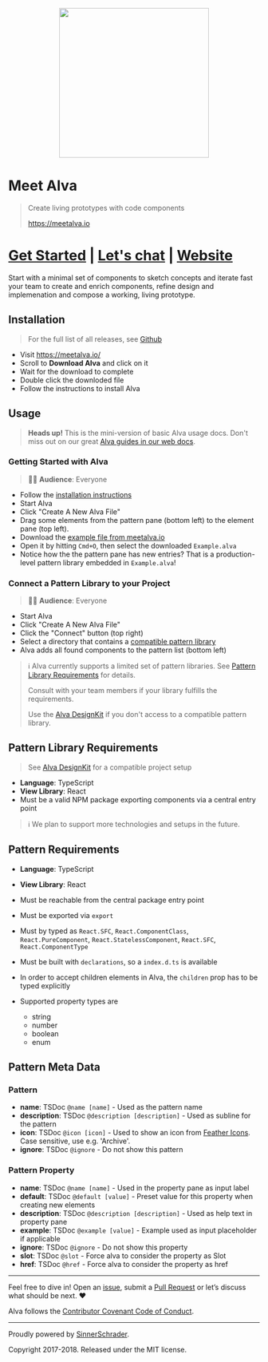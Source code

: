 <p align="center">
<img src="https://meetalva.github.io/media/alva.svg" width="300">
</p>

# Meet Alva

> Create living prototypes with code components
>
> https://meetalva.io


# [Get Started](https://meetalva.io/doc/docs/guides/start?guides-enabled=true) | [Let's chat](https://gitter.im/meetalva/Lobby) | [Website](https://meetalva.io)

Start with a minimal set of components to sketch concepts and iterate fast your team to create and enrich components, refine design and implemenation and compose a working, living prototype.

## Installation

> For the full list of all releases, see [Github](https://github.com/meetalva/alva/releases)

* Visit https://meetalva.io/
* Scroll to **Download Alva** and click on it
* Wait for the download to complete
* Double click the downloded file
* Follow the instructions to install Alva

## Usage

> **Heads up!** This is the mini-version of basic Alva usage docs. 
> Don't miss out on our great [Alva guides in our web docs](https://meetalva.io/doc/docs/start.html?guides-enabled=true).

### Getting Started with Alva

> 👩‍🎓 **Audience**: Everyone

* Follow the [installation instructions](#installation)
* Start Alva
* Click "Create A New Alva File"
* Drag some elements from the pattern pane (bottom left) to the element pane (top left).
* Download the [example file from meetalva.io](https://meetalva.io/Example.alva)
* Open it by hitting `Cmd+O`, then select the downloaded `Example.alva`
* Notice how the the pattern pane has new entries? That is a production-level pattern library embedded in `Example.alva`!


### Connect a Pattern Library to your Project

> 👩‍🎓 **Audience**: Everyone

* Start Alva
* Click "Create A New Alva File"
* Click the "Connect" button (top right)
* Select a directory that contains a [compatible pattern library](#pattern-library-requirements)
* Alva adds all found components to the pattern list (bottom left)

> :information_source: Alva currently supports a limited set of pattern libraries. See [Pattern Library Requirements](#pattern-library-requirements) for details. 
>
> Consult with your team members if your library fulfills the requirements.
>
> Use the [Alva DesignKit](git@github.com:meetalva/designkit.git) if you don't access to a compatible pattern library.


## Pattern Library Requirements

> See [Alva DesignKit](https://github.com/meetalva/designkit) for a compatible project setup

* **Language**: TypeScript
* **View Library**: React
* Must be a valid NPM package exporting components via a central entry point

> :information_source: We plan to support more technologies and setups in the future.


## Pattern Requirements

* **Language**: TypeScript
* **View Library**: React

* Must be reachable from the central package entry point
* Must be exported via `export`
* Must by typed as `React.SFC`, `React.ComponentClass`, `React.PureComponent`, `React.StatelessComponent`, `React.SFC`, `React.ComponentType`
* Must be built with `declarations`, so a `index.d.ts` is available
* In order to accept children elements in Alva, the `children` prop has to be typed explicitly

* Supported property types are
  * string
  * number
  * boolean
  * enum

## Pattern Meta Data

### Pattern
* **name**: TSDoc `@name [name]` - Used as the pattern name
* **description**: TSDoc `@description [description]` - Used as subline for the pattern
* **icon**: TSDoc `@icon [icon]` - Used to show an icon from [Feather Icons](https://feathericons.com/). Case sensitive, use e.g. 'Archive'.
* **ignore**: TSDoc `@ignore` - Do not show this pattern

### Pattern Property

* **name**: TSDoc `@name [name]` - Used in the property pane as input label
* **default**: TSDoc `@default [value]` - Preset value for this property when creating new elements
* **description**: TSDoc `@description [description]` - Used as help text in property pane
* **example**: TSDoc `@example [value]` - Example used as input placeholder if applicable
* **ignore**: TSDoc `@ignore` - Do not show this property
* **slot**: TSDoc `@slot` - Force alva to consider the property as Slot
* **href**: TSDoc `@href` - Force alva to consider the property as href 

---

Feel free to dive in! Open an [issue](https://github.com/meetalva/alva/issues/new), submit a
[Pull Request](https://github.com/meetalva/alva/compare) or let’s discuss what should be next. ❤️

Alva follows the [Contributor Covenant Code of Conduct](CODE_OF_CONDUCT.md).

---

Proudly powered by [SinnerSchrader](https://github.com/sinnerschrader).

Copyright 2017-2018. Released under the MIT license.
